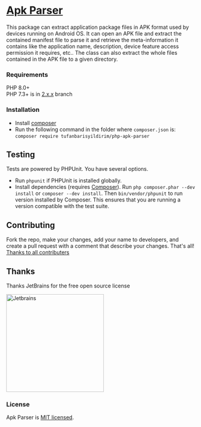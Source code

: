 # [Apk Parser](http://tufanbarisyildirim.github.io/php-apk-parser/)

This package can extract application package files in APK format used by devices running on Android OS. It can open an
APK file and extract the contained manifest file to parse it and retrieve the meta-information it contains like the
application name, description, device feature access permission it requires, etc.. The class can also extract the whole
files contained in the APK file to a given directory.

### Requirements

PHP 8.0+  
PHP 7.3+ is in [2.x.x](https://github.com/tufanbarisyildirim/php-apk-parser/tree/v2.x.x) branch

### Installation

- Install [composer](http://getcomposer.org/download/)
- Run the following command in the folder where `composer.json` is: `composer require tufanbarisyildirim/php-apk-parser`

## Testing

Tests are powered by PHPUnit. You have several options.

- Run `phpunit` if PHPUnit is installed globally.
- Install dependencies (requires [Composer](https://getcomposer.org/download)). Run `php composer.phar --dev install`
  or `composer --dev install`. Then `bin/vendor/phpunit` to run version installed by Composer. This ensures that you are
  running a version compatible with the test suite.

## Contributing

Fork the repo, make your changes, add your name to developers, and create a pull request with a comment that describe
your changes. That's all!
[Thanks to all contributers](https://github.com/tufanbarisyildirim/php-apk-parser/graphs/contributors)

## Thanks

Thanks JetBrains for the free open source license

<a href="https://www.jetbrains.com/?from=tufanbarisyildirim" target="_blank">
	<img src="https://resources.jetbrains.com/storage/products/company/brand/logos/jb_beam.png" width = "260" align=center  alt="Jetbrains"/>
</a>

### License

Apk Parser is [MIT licensed](./LICENSE.md).
